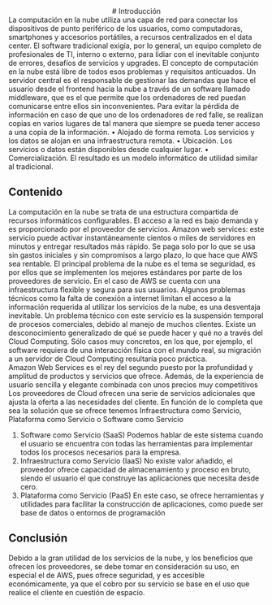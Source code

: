 <div align="center">
# Introducción
</div>
La computación en la nube utiliza una capa de red para conectar los dispositivos de punto periférico de los usuarios, como computadoras, smartphones y accesorios portátiles, a recursos centralizados en el data center. El software tradicional exigía, por lo general, un equipo completo de profesionales de TI, interno o externo, para lidiar con el inevitable conjunto de errores, desafíos de servicios y upgrades. El concepto de computación en la nube está libre de todos esos problemas y requisitos anticuados. 
Un servidor central es el responsable de gestionar las demandas que hace el usuario desde el frontend hacia la nube a través de un software llamado middleware, que es el que permite que los ordenadores de red puedan comunicarse entre ellos sin inconvenientes. 
Para evitar la pérdida de información en caso de que uno de los ordenadores de red falle, se realizan copias en varios lugares de tal manera que siempre se pueda tener acceso a una copia de la información.  
• Alojado de forma remota. Los servicios y los datos se alojan en una infraestructura remota. 
• Ubicación. Los servicios o datos están disponibles desde cualquier lugar. 
• Comercialización. El resultado es un modelo informático de utilidad similar al tradicional. 

## Contenido
La computación en la nube se trata de una estructura compartida de recursos informáticos configurables. El acceso a la red es bajo demanda y es proporcionado por el proveedor de servicios.
Amazon web services: este servicio puede activar instantáneamente cientos o miles de servidores en minutos y entregar resultados más rápido. Se paga solo por lo que se usa sin gastos iniciales y sin compromisos a largo plazo, lo que hace que AWS sea rentable.
El principal problema de la nube es el tema se seguridad, es por ellos que se implementen los mejores estándares por parte de los proveedores de servicio. En el caso de AWS se cuenta con una infraestructura flexible y segura para sus usuarios.
Algunos problemas técnicos como la falta de conexión a internet limitan el acceso a la información requerida al utilizar los servicios de la nube, es una desventaja inevitable. Un problema técnico con este servicio es la suspensión temporal de procesos comerciales, debido al manejo de muchos clientes.
Existe un desconocimiento generalizado de qué se puede hacer y qué no a través del Cloud Computing. Sólo casos muy concretos, en los que, por ejemplo, el software requiera de una interacción física con el mundo real, su migración a un servidor de Cloud Computing resultaría poco práctica.   
Amazon Web Services es el rey del segundo puesto por la profundidad y amplitud de productos y servicios que ofrece. Además, de la experiencia de usuario sencilla y elegante combinada con unos precios muy competitivos
Los proveedores de Cloud ofrecen una serie de servicios adicionales que ajusta la oferta a las necesidades del cliente. En función de lo completa que sea la solución que se ofrece tenemos Infraestructura como Servicio, Plataforma como Servicio o Software como Servicio
1.  Software como Servicio (SaaS) Podemos hablar de este sistema cuando el usuario se encuentra con todas las herramientas para implementar todos los procesos necesarios para la empresa.  
2. Infraestructura como Servicio (IaaS) No existe valor añadido, el proveedor ofrece capacidad de almacenamiento y proceso en bruto, siendo el usuario el que construye las aplicaciones que necesita desde cero.  
3. Plataforma como Servicio (PaaS) En este caso, se ofrece herramientas y utilidades para facilitar la construcción de aplicaciones, como puede ser base de datos o entornos de programación

## Conclusión
Debido a la gran utilidad de los servicios de la nube, y los beneficios que ofrecen los proveedores, se debe tomar en consideración su uso, en especial el de AWS, pues ofrece seguridad, y es accesible económicamente, ya que el cobro por su servicio se base en el uso que realice el cliente en cuestión de espacio.




